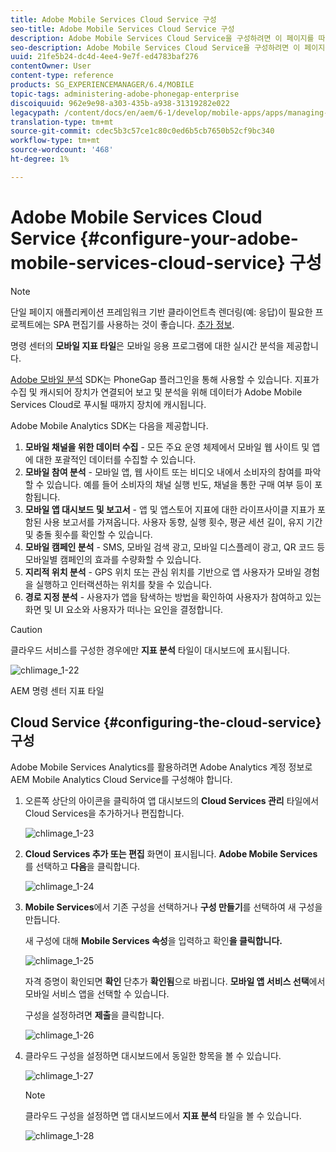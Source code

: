 ```yaml
---
title: Adobe Mobile Services Cloud Service 구성
seo-title: Adobe Mobile Services Cloud Service 구성
description: Adobe Mobile Services Cloud Service을 구성하려면 이 페이지를 따르십시오.
seo-description: Adobe Mobile Services Cloud Service을 구성하려면 이 페이지를 따르십시오.
uuid: 21fe5b24-dc4d-4ee4-9e7f-ed4783baf276
contentOwner: User
content-type: reference
products: SG_EXPERIENCEMANAGER/6.4/MOBILE
topic-tags: administering-adobe-phonegap-enterprise
discoiquuid: 962e9e98-a303-435b-a938-31319282e022
legacypath: /content/docs/en/aem/6-1/develop/mobile-apps/apps/managing-aem-mobile-apps/configure-your-adobe-phonegap-build-cloud-service1
translation-type: tm+mt
source-git-commit: cdec5b3c57ce1c80c0ed6b5cb7650b52cf9bc340
workflow-type: tm+mt
source-wordcount: '468'
ht-degree: 1%

---
```



# Adobe Mobile Services Cloud Service {#configure-your-adobe-mobile-services-cloud-service} 구성

>[!NOTE]
>
>단일 페이지 애플리케이션 프레임워크 기반 클라이언트측 렌더링(예: 응답)이 필요한 프로젝트에는 SPA 편집기를 사용하는 것이 좋습니다. [추가 정보](/help/sites-developing/spa-overview.md).

명령 센터의 **모바일 지표 타일**&#x200B;은 모바일 응용 프로그램에 대한 실시간 분석을 제공합니다.

[Adobe 모바일 분석](https://www.adobe.com/ca/solutions/digital-analytics/mobile-web-apps-analytics.html) SDK는 PhoneGap 플러그인을 통해 사용할 수 있습니다. 지표가 수집 및 캐시되어 장치가 연결되어 보고 및 분석을 위해 데이터가 Adobe Mobile Services Cloud로 푸시될 때까지 장치에 캐시됩니다.

Adobe Mobile Analytics SDK는 다음을 제공합니다.

1. **모바일 채널을 위한 데이터 수집**  - 모든 주요 운영 체제에서 모바일 웹 사이트 및 앱에 대한 포괄적인 데이터를 수집할 수 있습니다.
1. **모바일 참여 분석**  - 모바일 앱, 웹 사이트 또는 비디오 내에서 소비자의 참여를 파악할 수 있습니다. 예를 들어 소비자의 채널 실행 빈도, 채널을 통한 구매 여부 등이 포함됩니다.
1. **모바일 앱 대시보드 및 보고서**  - 앱 및 앱스토어 지표에 대한 라이프사이클 지표가 포함된 사용 보고서를 가져옵니다. 사용자 동향, 실행 횟수, 평균 세션 길이, 유지 기간 및 충돌 횟수를 확인할 수 있습니다.
1. **모바일 캠페인 분석**  - SMS, 모바일 검색 광고, 모바일 디스플레이 광고, QR 코드 등 모바일별 캠페인의 효과를 수량화할 수 있습니다.
1. **지리적 위치 분석**  - GPS 위치 또는 관심 위치를 기반으로 앱 사용자가 모바일 경험을 실행하고 인터랙션하는 위치를 찾을 수 있습니다.
1. **경로 지정 분석**  - 사용자가 앱을 탐색하는 방법을 확인하여 사용자가 참여하고 있는 화면 및 UI 요소와 사용자가 떠나는 요인을 결정합니다.

>[!CAUTION]
>
>클라우드 서비스를 구성한 경우에만 **지표 분석** 타일이 대시보드에 표시됩니다.

![chlimage_1-22](assets/chlimage_1-22.png)

AEM 명령 센터 지표 타일

## Cloud Service {#configuring-the-cloud-service} 구성

Adobe Mobile Services Analytics를 활용하려면 Adobe Analytics 계정 정보로 AEM Mobile Analytics Cloud Service를 구성해야 합니다.

1. 오른쪽 상단의 아이콘을 클릭하여 앱 대시보드의 **Cloud Services 관리** 타일에서 Cloud Services을 추가하거나 편집합니다.

   ![chlimage_1-23](assets/chlimage_1-23.png)

1. **Cloud Services 추가 또는 편집** 화면이 표시됩니다. **Adobe Mobile Services**&#x200B;를 선택하고 **다음**&#x200B;을 클릭합니다.

   ![chlimage_1-24](assets/chlimage_1-24.png)

1. **Mobile Services**&#x200B;에서 기존 구성을 선택하거나 **구성 만들기**&#x200B;를 선택하여 새 구성을 만듭니다.

   새 구성에 대해 **Mobile Services 속성**&#x200B;을 입력하고 확인&#x200B;**을 클릭합니다.**

   ![chlimage_1-25](assets/chlimage_1-25.png)

   자격 증명이 확인되면 **확인** 단추가 **확인됨**&#x200B;으로 바뀝니다. **모바일 앱 서비스 선택**&#x200B;에서 모바일 서비스 앱을 선택할 수 있습니다.

   구성을 설정하려면 **제출**&#x200B;을 클릭합니다.

   ![chlimage_1-26](assets/chlimage_1-26.png)

1. 클라우드 구성을 설정하면 대시보드에서 동일한 항목을 볼 수 있습니다.

   ![chlimage_1-27](assets/chlimage_1-27.png)

   >[!NOTE]
   >
   >클라우드 구성을 설정하면 앱 대시보드에서 **지표 분석** 타일을 볼 수 있습니다.

   ![chlimage_1-28](assets/chlimage_1-28.png)

